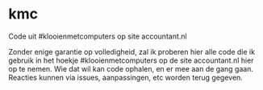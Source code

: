 # kmc
Code uit #klooienmetcomputers op site accountant.nl

Zonder enige garantie op volledigheid, zal ik proberen hier alle code die ik gebruik in het hoekje #klooienmetcomputers op de site accountant.nl hier op te nemen. Wie dat wil kan code ophalen, en er mee aan de gang gaan. Reacties kunnen via issues, aanpassingen, etc worden terug gegeven.
